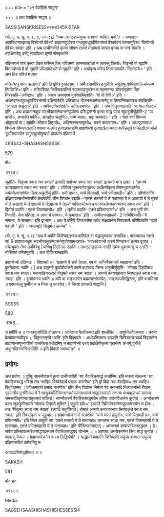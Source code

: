 +++
title = "४९ वैवाहिकं श्राद्धम्"

+++
॥ अथ वैवाहिकं श्राद्धम् ॥

SASSISANSKRISESSसरसड345KISTAR

(बो. गृ. प. सू. १. ८. १, १०-३६) “अथ दशमेऽहन्ययुग्मा ब्राह्मणाः श्राविता भवन्ति । अथापरः-आपरिधानात्कृत्वा विश्वेभ्यो देवेभ्यो ब्राह्मणावुपवेश्य गन्धपुष्पधूपदीपैरभ्यर्च्य वैश्वदेवेन चरणानुद्दिश्य 'विश्वेभ्यो देवेभ्यः स्वाहा' इति । अथ प्राचीनावीतं कृत्वा सौवर्ण राजतं ताम्रायसं कांस्यं मृन्मयं वा पात्रं याचति । तद्दक्षिणाग्रेषु दर्भेषु सादयित्वा तूष्णीं संस्कृताभि

रद्भित्तानं पात्रं कृत्वा प्रोक्ष्य तस्मिन् तिरः पवित्रमप आनयन्नाह'आ म आगन्तु पितरो० पितृभ्यो वो गृह्णामि पितामहेभ्यो है वो गृह्णामि प्रपितामहेभ्यो वो गृह्णामि' इति। अथोवृत्य पवित्रं तिलानावपति-'तिलोऽसि० ' इति । अथ तिरः पवित्रं मध्वान

यति-'मधु वाता ऋतायते' इति तिसृभिरनुच्छंदसम् । अथैनत्सर्वाभिरङ्गुलीभिः समुदायुत्याभिमृशति-सोमस्य त्विषिरसि०' इति । तस्मिंश्चित् किश्चिदापतितं स्यात्तदङ्गुच्छेन च महानाम्न्या चोपसंगृहोमां दिशं निरस्यति–'अवेष्टाः०' इति । अथाप उपस्पृश्य पुनरेवाभिमृशति- 'शं नो देवीः०' इति । अथैनद्गन्धपुष्पधूपदीपैरभ्यर्च्य दक्षिणात्रैर्दभैः प्रतिच्छाध भोजनस्थानेष्वासनेषु च तिलान्सिकताश्च संप्रकिरति-'अपहता असुराः०' इति । अथैनदगिरवोक्षति-'उदीरतामवरे० ' इति । अथ पितॄनावाहयति 'आ यात पितरः०' इति । अथ ब्राह्मणानाहूय सदर्भोपालप्तेष्वासनेषूपवेश्य प्रसिद्धमग्नौ कृत्वा श्राद्धं पञ्च स्रुवाहुतीर्जुहोति-2 'याः प्राचीः०, अन्तर्दधे पर्वतैः०, अन्तर्दध ऋतुभिः०, यन्मे माता०, यद्वः क्रव्यादं० ' इति । त्रेधा वपां विभज्य औदुम्बर्या दा | जुहोति-सोमाय पितृमते०, अङ्गिरस्वन्तमूतये०, यदने कव्यवाहन०' इति । अथापूपमष्टधा विभज्य त्रीण्यवदानानि वपायाः कल्पेन हुत्वाऽथेतराणि ब्राह्मणेभ्यो दृत्वाऽत्रैतान्यवदानानीडसूने प्रच्छिद्यौदनं मांसं यूषमित्याज्येन समुदायुत्यौदुम्बर्या दोपघातं दक्षिणार्धे

464S43+SHASHISHSSSSK

579

बो०

॥१८७॥

जुहोति- पितृभ्यः स्वधा नमः स्वाहा' इत्यादि सर्वाभ्यः स्वधा नमः स्वाहा' इत्यन्तो मन्त्र ऊह्यः । 'अग्नये कव्यवाहनाय स्वधा नमः स्वाहा' इति । परिवेष्य भुक्तवतोऽनुव्रज्य प्रदक्षिणीकृत्य शेषमनुज्ञाप्यतेनैव यथेतमेत्यानशेषेण तिस्र आहुतीर्जु होति- यन्मे माता०, यन्मे पितामही, यन्मे प्रपितामही०' इति । दक्षिणेनाग्निं दक्षिणाग्रान्दर्भान्संस्तीर्य तेष्वन्नशेषैः त्रीन पिण्डान् ददाति--'एतत्ते ततासौ ये ते मातामहा ये त आचार्या ये ते गुरवो ये ते सखायो ये ते ज्ञातयो ये तेऽमात्या ये तेऽन्ते वासिनस्तेभ्यश्च पत्नयस्तेभ्यस्ताभ्यश्च स्वधा नमः' इति । द्वितीयं ददाति-' एतत्ते पितामहासौ०' इति । तृतीयं ददाति- एतत्ते प्रपितामहासौ०' इति । अत्र भूमौ लेपं निमार्टि- येनः पतिताः, य आमा ये पक्वाः०, ये कुमाराः०' इति । अथैनान्संक्षाळने- 2 नाभिषिञ्चति–'ये समानाः, ये सजाताः' इति द्वाभ्याम् । अथ ये बर्हिषि पिण्डास्तेषां तथैव संक्षाळनेन त्रिरपसलैः परिषिञ्चति 'ऊर्ज वहन्तीः ' इति । जयप्रभृति सिद्धमत ऊर्ध्वम्" ॥

(बो. गृ. प. सू. १.९) “अथ वै भवति किश्चिद्यज्ञस्य वातिवेलं वा श्रद्धायुक्तस्य तत्त्वविदः। पात्रमासाध नक्षत्रे वा! R ब्राह्मणानाहूय सदर्भोपक्लुप्तेष्वासनेषूपवेश्यामन्त्रयते- ‘भवत्स्वेवाग्नौ करणं पिण्डाश्च' इत्येव ब्रूयात् । तथेत्युक्तः तेषां सपवित्रेषु | पाणिषु तिलोदकं ददाति । तथाऽलङ्कृत्य ददाति तथैव भुक्तवत्सु च ददाति । नोच्छिष्टं परिसमूहति । अत्र त्रीपिण्डान्ददाति

ब्राह्मणेभ्यो दक्षिणतः । विज्ञायते च- 'ब्राह्मणो वै सर्वा देवताः, एष वा अग्निवैश्वानरो यब्राह्मणः' इति । हुतमेवास्य भवति । | अथ यद्यग्नौ कुर्यादौपासने पचने वाऽन्नस्य तिस्त्र आहुतीर्जुहोति- 'सोमाय पितृपीताय स्वधा नमः स्वाहा। यमायाङ्गिरस्वते पितृमते स्वधा नमः स्वाहा । अग्नये कव्यवाहनाय स्विष्टकृते स्वधा नमः स्वाहा' इति । हुतमेवास्य भवति ॥ अपि वा सङ्कल्पेन ब्राह्मणान्भोजयेत्-'सङ्कल्पसिद्धिरस्तु' इति वाचयित्वा ॥ एवमापत्सु कुर्बीत न च नित्यं तु कारयेत्। ये नित्या उपासते श्राद्धानि |

॥१८७॥

SSSSS

580

-PAS...

च हवींषि च ॥ गामत्रकुर्यादिति बोधायनः। आमिक्षया वैतत्कियत इति शालीकिः । अपूपेनेत्यौपमन्यवः। चरुणा वेत्यौपमन्यवीपुत्रः। 'पितृणामनृणो भवति' इति विज्ञायते । अथोपनिष्क्रम्य बाह्यानि चित्रियाण्यभ्यर्च्य त्रिवृतानेन ब्राह्मणान्संपूज्याशिषो वाचयित्वा प्रतोदमिषु च ब्राह्मणेभ्यो दत्वा प्रदक्षिणीकृत्य गृहानेत्य अध्वर्यु वृणीते अकुनखिनमांगिरसमिति ॥ इति विवाहो व्याख्यातः" ॥
## प्रयोगः
अथ प्रयोगः ॥ पूर्वेयुः सायमौपासनं हुत्वा प्राचीनावीती 'श्वः वैवाहिकश्राद्धं कर्तास्मि' इति मनसा संकल्प्य 'श्वः वैवाहिकश्राद्धं भविता तत्र भवद्भिः विश्वेदेवार्थे प्रसादः करणीयः' इति द्वौ विप्रो ‘श्वः वैवाहिक० तत्र भवद्भिः पितृपितामह । प्रपितामहार्थे प्रसादः करणीयः' इति त्रीन् विप्रांश्च निमंत्र्य श्वः स्नानादि नित्यकर्मान्ते विप्रान् गृहमानीय पुनर्निमंध्य में 1 श्मश्रुकर्मादिभिस्तान्यथोपपादमभ्यर्च्य श्राद्धारंभकाले स्नात्वा मध्याह्नसंध्यां समाप्य समस्तपितॄणामक्षयतृप्त्यर्थ सपिण्डं | साग्नौकरणं वैवाहिकश्राद्धमन्नेन हविषा पार्वणविधानेन कुर्यात् । अग्नौकरणे पञ्च स्रुवाहुतीनामंते ‘सोमाय पितृमते शुष्मिणे | जुहुमो हविः०' इत्यादि त्रिभिर्मत्ररत्नेनापूपभागत्रयेण च होमः । ततः 'पितृभ्यः स्वधा नमः स्वाहा' इत्यादि चतुर्विंशति | होमाते अग्नये कव्यवाहनाय स्विष्टकृते स्वधा नमः स्वाहा' इति स्विष्टकृतं च जुहुयात् । ब्राह्मणभोजनान्ते अन्नशेषेण 'यन्मे माता प्रलुलो०, यन्मे पितामही प्र०, यन्मे प्रपितामही०' इति तिस्र आहुती त्वा 'एतत्ते ततासौ ये ते मातामहा० ताभ्यश्च स्वधा नमः, एतत्ते पितामहासौ ये ते मातामहाः, एतत्ते प्रपितामहासौ ये ते मातामहा०' इति त्रीन्पिण्डान्दद्यात् । अन्यत्सर्व सांवत्सरिकश्राद्धवत् । है। सर्वत्र प्रतिसांवत्सरिकश्राद्धपदस्थाने वैवाहिकश्राद्धपदं योज्यम् ॥ ॥ अशक्तः अग्नौकरणेन विना श्राद्धं कुर्यात् । आपत्सु केवल । ब्राह्मणभोजनेन वास्य सिद्धिर्भवति । श्राद्धान्ते बाह्यानि चित्रियाणि संपूज्य ब्राह्मणान्संपूज्य दक्षिणासहितं प्रतोदमिषु च

दत्वाऽऽशिषोगृह्णीयात् ॥ ॥

SAKASH

581

बो० ब्र०

॥१८८॥

Media

SAGSEHSAASHISHASHISHESSESSI4
